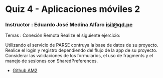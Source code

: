 # Quiz 4 - Aplicaciones móviles 2

### Instructor : Eduardo José Medina Alfaro isil@qd.pe

Temas : Conexión Remota
Realize el siguiente ejercicio:

Utilizando el servicio de PARSE  contruya la base de datos de su proyecto.
Realice el login y registro dependiendo del  flujo de la app de su proyecto.
Considerar las validaciones de los formularios, el uso de fragments y el manejo de sesiones con SharedPreferences.


 * [Github AM2](https://github.com/ISILAndroid/am2_group2015_1)

